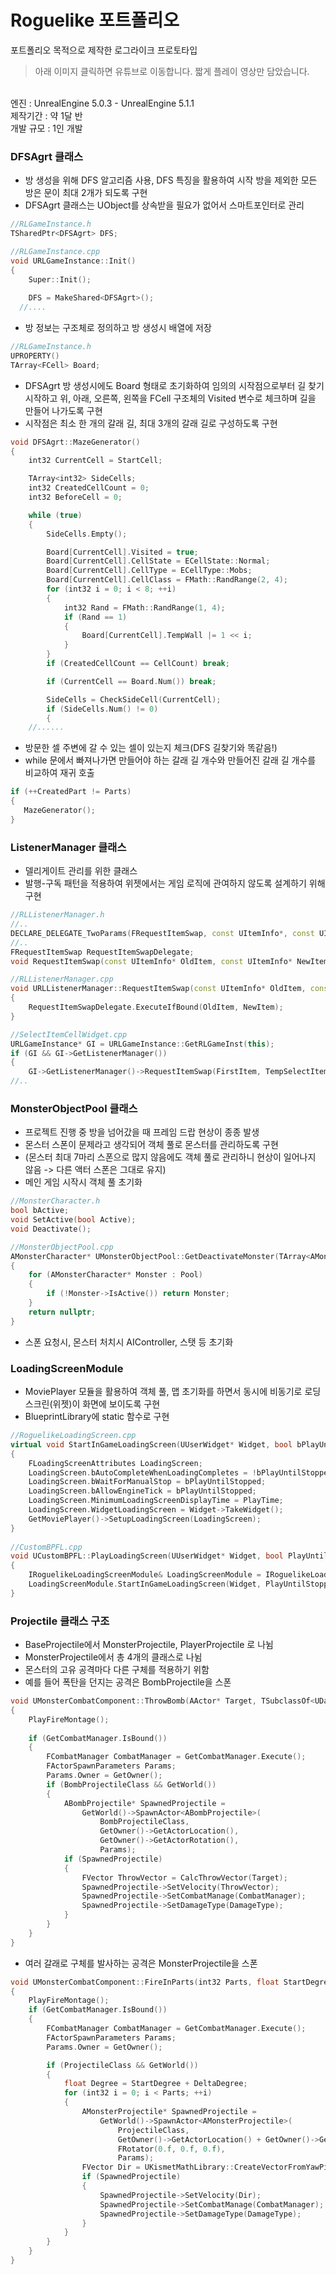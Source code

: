 # Roguelike 포트폴리오

포트폴리오 목적으로 제작한 로그라이크 프로토타입

> 아래 이미지 클릭하면 유튜브로 이동합니다. 짧게 플레이 영상만 담았습니다. <br>

<br>
엔진 : UnrealEngine 5.0.3 - UnrealEngine 5.1.1 <br>
제작기간 : 약 1달 반 <br>
개발 규모 : 1인 개발 

### DFSAgrt 클래스
+ 방 생성을 위해 DFS 알고리즘 사용, DFS 특징을 활용하여 시작 방을 제외한 모든 방은 문이 최대 2개가 되도록 구현
+ DFSAgrt 클래스는 UObject를 상속받을 필요가 없어서 스마트포인터로 관리

```c++
//RLGameInstance.h
TSharedPtr<DFSAgrt> DFS;

//RLGameInstance.cpp
void URLGameInstance::Init()
{
    Super::Init();
	
    DFS = MakeShared<DFSAgrt>();
  //....
```
+ 방 정보는 구조체로 정의하고 방 생성시 배열에 저장
```c++
//RLGameInstance.h
UPROPERTY()
TArray<FCell> Board;
```
+ DFSAgrt 방 생성시에도 Board 형태로 초기화하여 임의의 시작점으로부터 길 찾기 시작하고 위, 아래, 오른쪽, 왼쪽을 FCell 구조체의 Visited 변수로 체크하며
길을 만들어 나가도록 구현
+ 시작점은 최소 한 개의 갈래 길, 최대 3개의 갈래 길로 구성하도록 구현
```c++
void DFSAgrt::MazeGenerator()
{
    int32 CurrentCell = StartCell;

    TArray<int32> SideCells;
    int32 CreatedCellCount = 0;
    int32 BeforeCell = 0;

    while (true)
    {
        SideCells.Empty();

        Board[CurrentCell].Visited = true;
        Board[CurrentCell].CellState = ECellState::Normal;
        Board[CurrentCell].CellType = ECellType::Mobs;
        Board[CurrentCell].CellClass = FMath::RandRange(2, 4);
        for (int32 i = 0; i < 8; ++i)
        {
            int32 Rand = FMath::RandRange(1, 4);
            if (Rand == 1)
            {
                Board[CurrentCell].TempWall |= 1 << i;
            }
        }
        if (CreatedCellCount == CellCount) break;

        if (CurrentCell == Board.Num()) break;

        SideCells = CheckSideCell(CurrentCell);
        if (SideCells.Num() != 0)
        {
    //......
 ```
 + 방문한 셀 주변에 갈 수 있는 셀이 있는지 체크(DFS 길찾기와 똑같음!)
 + while 문에서 빠져나가면 만들어야 하는 갈래 길 개수와 만들어진 갈래 길 개수를 비교하여 재귀 호출
 ```c++
if (++CreatedPart != Parts)
{
    MazeGenerator();
}
  ```

### ListenerManager 클래스
+ 델리게이트 관리를 위한 클래스
+ 발행-구독 패턴을 적용하여 위젯에서는 게임 로직에 관여하지 않도록 설계하기 위해 구현
```c++
//RLListenerManager.h
//..
DECLARE_DELEGATE_TwoParams(FRequestItemSwap, const UItemInfo*, const UItemInfo*);
//..
FRequestItemSwap RequestItemSwapDelegate;
void RequestItemSwap(const UItemInfo* OldItem, const UItemInfo* NewItem);

//RLListenerManager.cpp
void URLListenerManager::RequestItemSwap(const UItemInfo* OldItem, const UItemInfo* NewItem)
{
    RequestItemSwapDelegate.ExecuteIfBound(OldItem, NewItem);
}

//SelectItemCellWidget.cpp
URLGameInstance* GI = URLGameInstance::GetRLGameInst(this);
if (GI && GI->GetListenerManager())
{
    GI->GetListenerManager()->RequestItemSwap(FirstItem, TempSelectItem);
//..
```

### MonsterObjectPool 클래스
+ 프로젝트 진행 중 방을 넘어갔을 때 프레임 드랍 현상이 종종 발생
+ 몬스터 스폰이 문제라고 생각되어 객체 풀로 몬스터를 관리하도록 구현
+ (몬스터 최대 7마리 스폰으로 많지 않음에도 객체 풀로 관리하니 현상이 일어나지 않음 -> 다른 액터 스폰은 그대로 유지)
+ 메인 게임 시작시 객체 풀 초기화
```c++
//MonsterCharacter.h
bool bActive;
void SetActive(bool Active);
void Deactivate();

//MonsterObjectPool.cpp
AMonsterCharacter* UMonsterObjectPool::GetDeactivateMonster(TArray<AMonsterCharacter*> Pool)
{
    for (AMonsterCharacter* Monster : Pool)
    {
        if (!Monster->IsActive()) return Monster;
    }
    return nullptr;
}
```
+ 스폰 요청시, 몬스터 처치시 AIController, 스탯 등 초기화

### LoadingScreenModule
+ MoviePlayer 모듈을 활용하여 객체 풀, 맵 초기화를 하면서 동시에 비동기로 로딩 스크린(위젯)이 화면에 보이도록 구현
+ BlueprintLibrary에 static 함수로 구현
```c++
//RoguelikeLoadingScreen.cpp
virtual void StartInGameLoadingScreen(UUserWidget* Widget, bool bPlayUntilStopped, float PlayTime) override
{
    FLoadingScreenAttributes LoadingScreen;
    LoadingScreen.bAutoCompleteWhenLoadingCompletes = !bPlayUntilStopped;
    LoadingScreen.bWaitForManualStop = bPlayUntilStopped;
    LoadingScreen.bAllowEngineTick = bPlayUntilStopped;
    LoadingScreen.MinimumLoadingScreenDisplayTime = PlayTime;
    LoadingScreen.WidgetLoadingScreen = Widget->TakeWidget();
    GetMoviePlayer()->SetupLoadingScreen(LoadingScreen);
}
  
//CustomBPFL.cpp
void UCustomBPFL::PlayLoadingScreen(UUserWidget* Widget, bool PlayUntilStopped, float PlayTime)
{
    IRoguelikeLoadingScreenModule& LoadingScreenModule = IRoguelikeLoadingScreenModule::Get();
    LoadingScreenModule.StartInGameLoadingScreen(Widget, PlayUntilStopped, PlayTime);
}
```

### Projectile 클래스 구조
+ BaseProjectile에서 MonsterProjectile, PlayerProjectile 로 나뉨
+ MonsterProjectile에서 총 4개의 클래스로 나뉨
+ 몬스터의 고유 공격마다 다른 구체를 적용하기 위함
+ 예를 들어 폭탄을 던지는 공격은 BombProjectile을 스폰
```c++
void UMonsterCombatComponent::ThrowBomb(AActor* Target, TSubclassOf<UDamageType> DamageType)
{
    PlayFireMontage();
		
    if (GetCombatManager.IsBound())
    {
        FCombatManager CombatManager = GetCombatManager.Execute();
        FActorSpawnParameters Params;
        Params.Owner = GetOwner();
        if (BombProjectileClass && GetWorld())
        {
            ABombProjectile* SpawnedProjectile =
                GetWorld()->SpawnActor<ABombProjectile>(
                    BombProjectileClass,
                    GetOwner()->GetActorLocation(),
                    GetOwner()->GetActorRotation(),
                    Params);
            if (SpawnedProjectile)
            {
                FVector ThrowVector = CalcThrowVector(Target);
                SpawnedProjectile->SetVelocity(ThrowVector);
                SpawnedProjectile->SetCombatManage(CombatManager);
                SpawnedProjectile->SetDamageType(DamageType);
            }
        }
    }
}
```
+ 여러 갈래로 구체를 발사하는 공격은 MonsterProjectile을 스폰
```c++
void UMonsterCombatComponent::FireInParts(int32 Parts, float StartDegree, float DeltaDegree, TSubclassOf<UDamageType> DamageType)
{
    PlayFireMontage();
    if (GetCombatManager.IsBound())
    {
        FCombatManager CombatManager = GetCombatManager.Execute();
        FActorSpawnParameters Params;
        Params.Owner = GetOwner();

        if (ProjectileClass && GetWorld())
        {
            float Degree = StartDegree + DeltaDegree;
            for (int32 i = 0; i < Parts; ++i)
            {
                AMonsterProjectile* SpawnedProjectile =
                    GetWorld()->SpawnActor<AMonsterProjectile>(
                        ProjectileClass,
                        GetOwner()->GetActorLocation() + GetOwner()->GetActorForwardVector() * 100.f,
                        FRotator(0.f, 0.f, 0.f),
                        Params);
                FVector Dir = UKismetMathLibrary::CreateVectorFromYawPitch(GetOwner()->GetActorRotation().Yaw + (Degree -= DeltaDegree), 0.f);
                if (SpawnedProjectile)
                {
                    SpawnedProjectile->SetVelocity(Dir);
                    SpawnedProjectile->SetCombatManage(CombatManager);
                    SpawnedProjectile->SetDamageType(DamageType);
                }
            }
        }
    }
}
```




